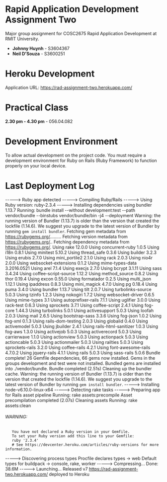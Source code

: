 # Rapid Application Development Assignment Two
Major group assignment for COSC2675 Rapid Application Development at RMIT University.

* **Johnny Huynh** - S3604367
* **Neil D'Souza** - S3600251

# Heroku Development

Application URL: https://rad-assignment-two.herokuapp.com/

# Practical Class
**2.30 pm - 4.30 pm** - 056.04.082

# Development Environment
To allow actual development on the project code. You must require a development environment for Ruby on Rails (Ruby Framework) to function properly on your local device.

# Last Deployment Log
-----> Ruby app detected
-----> Compiling Ruby/Rails
-----> Using Ruby version: ruby-2.3.4
-----> Installing dependencies using bundler 1.13.7
       Running: bundle install --without development:test --path vendor/bundle --binstubs vendor/bundle/bin -j4 --deployment
       Warning: the running version of Bundler (1.13.7) is older than the version that created the lockfile (1.14.6). We suggest you upgrade to the latest version of Bundler by running `gem install bundler`.
       Fetching gem metadata from https://rubygems.org/.........
       Fetching version metadata from https://rubygems.org/..
       Fetching dependency metadata from https://rubygems.org/.
       Using rake 12.0.0
       Using concurrent-ruby 1.0.5
       Using i18n 0.8.1
       Using minitest 5.10.2
       Using thread_safe 0.3.6
       Using builder 3.2.3
       Using erubis 2.7.0
       Using mini_portile2 2.1.0
       Using rack 2.0.3
       Using nio4r 2.0.0
       Using websocket-extensions 0.1.2
       Using mime-types-data 3.2016.0521
       Using arel 7.1.4
       Using execjs 2.7.0
       Using bcrypt 3.1.11
       Using sass 3.4.24
       Using coffee-script-source 1.12.2
       Using method_source 0.8.2
       Using thor 0.19.4
       Using excon 0.55.0
       Using formatador 0.2.5
       Using multi_json 1.12.1
       Using ipaddress 0.8.3
       Using mini_magick 4.7.0
       Using pg 0.18.4
       Using puma 3.4.0
       Using bundler 1.13.7
       Using tilt 2.0.7
       Using turbolinks-source 5.0.3
       Using tzinfo 1.2.3
       Using nokogiri 1.7.2
       Using websocket-driver 0.6.5
       Using mime-types 3.1
       Using autoprefixer-rails 7.1.1
       Using uglifier 3.0.0
       Using rack-test 0.6.3
       Using sprockets 3.7.1
       Using coffee-script 2.4.1
       Using fog-core 1.44.3
       Using turbolinks 5.0.1
       Using activesupport 5.0.3
       Using loofah 2.0.3
       Using mail 2.6.5
       Using bootstrap-sass 3.3.6
       Using fog-json 1.0.2
       Using fog-xml 0.1.3
       Using rails-dom-testing 2.0.3
       Using globalid 0.4.0
       Using activemodel 5.0.3
       Using jbuilder 2.4.1
       Using rails-html-sanitizer 1.0.3
       Using fog-aws 1.3.0
       Using activejob 5.0.3
       Using activerecord 5.0.3
       Using carrierwave 1.1.0
       Using actionview 5.0.3
       Using actionpack 5.0.3
       Using actioncable 5.0.3
       Using actionmailer 5.0.3
       Using railties 5.0.3
       Using sprockets-rails 3.2.0
       Using coffee-rails 4.2.1
       Using font-awesome-rails 4.7.0.2
       Using jquery-rails 4.1.1
       Using rails 5.0.3
       Using sass-rails 5.0.6
       Bundle complete! 26 Gemfile dependencies, 66 gems now installed.
       Gems in the groups development and test were not installed.
       Bundled gems are installed into ./vendor/bundle.
       Bundle completed (2.51s)
       Cleaning up the bundler cache.
       Warning: the running version of Bundler (1.13.7) is older than the version that created the lockfile (1.14.6). We suggest you upgrade to the latest version of Bundler by running `gem install bundler`.
-----> Installing node-v6.10.0-linux-x64
-----> Detecting rake tasks
-----> Preparing app for Rails asset pipeline
       Running: rake assets:precompile
       Asset precompilation completed (2.07s)
       Cleaning assets
       Running: rake assets:clean
###### WARNING:
       You have not declared a Ruby version in your Gemfile.
       To set your Ruby version add this line to your Gemfile:
       ruby '2.3.4'
       # See https://devcenter.heroku.com/articles/ruby-versions for more information.
-----> Discovering process types
       Procfile declares types     -> web
       Default types for buildpack -> console, rake, worker
-----> Compressing...
       Done: 38.6M
-----> Launching...
       Released v7
       https://rad-assignment-two.herokuapp.com/ deployed to Heroku